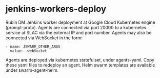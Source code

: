 # jenkins-workers-deploy
Rubin DM Jenkins worker deployment at Google Cloud Kubernetes engine (prompt-proto). Agents are connected via port 20000 to a kubernetes service at SLAC via the external IP and port number. Agents may also be connected via WebSocket in the form:
<br /> 

```
- name: JSWARM_OTHER_ARGS
  value: -webSocket
```
Agents are deployed via kubernetes statefulset, under agents-yaml. Copy these yaml files to redeploy an agent. Helm swarm templates are available under swarm-agent-helm. 

